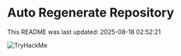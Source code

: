 # Auto Regenerate Repository

This README was last updated: 2025-08-18 02:52:21

 ![TryHackMe](https://tryhackme.com/badge/533634)